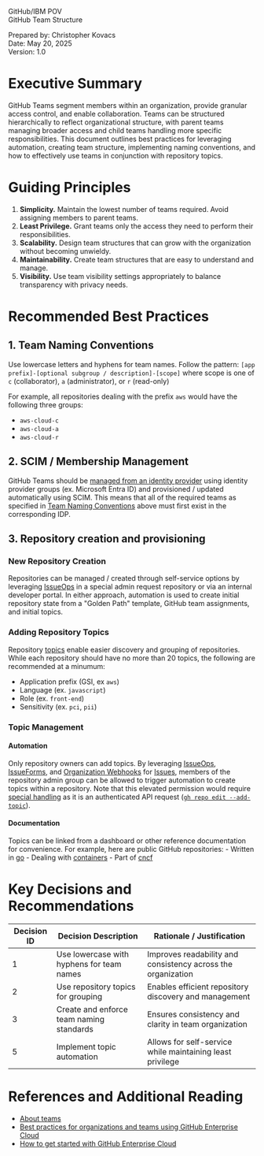 GitHub/IBM POV  
GitHub Team Structure

Prepared by: Christopher Kovacs  
Date: May 20, 2025  
Version: 1.0

# Executive Summary

GitHub Teams segment members within an organization, provide granular access control, and enable collaboration. Teams can be structured hierarchically to reflect organizational structure, with parent teams managing broader access and child teams handling more specific responsibilities. This document outlines best practices for leveraging automation, creating team structure, implementing naming conventions, and how to effectively use teams in conjunction with repository topics.

# Guiding Principles

1. **Simplicity.** Maintain the lowest number of teams required. Avoid assigning members to parent teams.
2. **Least Privilege.** Grant teams only the access they need to perform their responsibilities.
3. **Scalability.** Design team structures that can grow with the organization without becoming unwieldy.
4. **Maintainability.** Create team structures that are easy to understand and manage.
5. **Visibility.** Use team visibility settings appropriately to balance transparency with privacy needs.

# Recommended Best Practices

## 1. Team Naming Conventions
Use lowercase letters and hyphens for team names. Follow the pattern: `[app prefix]-[optional subgroup / description]-[scope]` where scope is one of `c` (collaborator), `a` (administrator), or `r` (read-only)

For example, all repositories dealing with the prefix `aws` would have the following three groups:
  - `aws-cloud-c`
  - `aws-cloud-a`
  - `aws-cloud-r`

## 2. SCIM / Membership Management
GitHub Teams should be [managed from an identity provider](https://docs.github.com/en/enterprise-cloud@latest/admin/managing-iam/provisioning-user-accounts-with-scim/managing-team-memberships-with-identity-provider-groups) using identity provider groups (ex. Microsoft Entra ID) and provisioned / updated automatically using SCIM. This means that all of the required teams as specified in [Team Naming Conventions](#1-team-naming-conventions) above must first exist in the corresponding IDP.

## 3. Repository creation and provisioning

### New Repository Creation
Repositories can be managed / created through self-service options by leveraging [IssueOps](https://issue-ops.github.io/docs/) in a special admin request repository or via an internal developer portal. In either approach, automation is used to create initial repository state from a "Golden Path" template, GitHub team assignments, and initial topics. 

### Adding Repository Topics
Repository [topics](https://docs.github.com/en/repositories/managing-your-repositorys-settings-and-features/customizing-your-repository/classifying-your-repository-with-topics) enable easier discovery and grouping of repositories. While each repository should have no more than 20 topics, the following are recommended at a minumum:
   - Application prefix (GSI, ex `aws`)
   - Language (ex. `javascript`)
   - Role (ex. `front-end`)
   - Sensitivity (ex. `pci`, `pii`)

### Topic Management
#### **Automation**
   Only repository owners can add topics. By leveraging [IssueOps](https://issue-ops.github.io/docs/), [IssueForms](https://docs.github.com/en/communities/using-templates-to-encourage-useful-issues-and-pull-requests/configuring-issue-templates-for-your-repository#creating-issue-forms), and [Organization Webhooks](https://docs.github.com/en/webhooks/types-of-webhooks#organization-webhooks) for [Issues](https://docs.github.com/en/webhooks/webhook-events-and-payloads#issues), members of the repository admin group can be allowed to trigger automation to create topics within a repository. Note that this elevated permission would require [special handling](https://docs.github.com/en/apps/creating-github-apps/authenticating-with-a-github-app/making-authenticated-api-requests-with-a-github-app-in-a-github-actions-workflow) as it is an authenticated API request ([`gh repo edit --add-topic`](https://cli.github.com/manual/gh_repo_edit)).

#### **Documentation**
   Topics can be linked from a dashboard or other reference documentation for convenience. For example, here are public GitHub repositories:
      - Written in [go](https://github.com/search?q=topic%3Ago&type=Repositories)
      - Dealing with [containers](https://github.com/search?q=topic%3Acontainers&type=Repositories)
      - Part of [cncf](https://github.com/search?q=topic%3Acncf&type=Repositories)

# Key Decisions and Recommendations

| Decision ID | Decision Description | Rationale / Justification |
| --- | --- | --- |
| 1 | Use lowercase with hyphens for team names | Improves readability and consistency across the organization |
| 2 | Use repository topics for grouping | Enables efficient repository discovery and management |
| 3 | Create and enforce team naming standards | Ensures consistency and clarity in team organization |
| 5 | Implement topic automation | Allows for self-service while maintaining least privilege |

# References and Additional Reading

- [About teams](https://docs.github.com/en/organizations/organizing-members-into-teams/about-teams)
- [Best practices for organizations and teams using GitHub Enterprise Cloud](https://github.blog/enterprise-software/devops/best-practices-for-organizations-and-teams-using-github-enterprise-cloud/)
- [How to get started with GitHub Enterprise Cloud](https://assets.ctfassets.net/wfutmusr1t3h/ooXuGRtFrKHrFZ8cIdbUC/4333e8014b2e950d9381bdb102415e3a/GitHub-Enterprise-Cloud_ebook.pdf) 